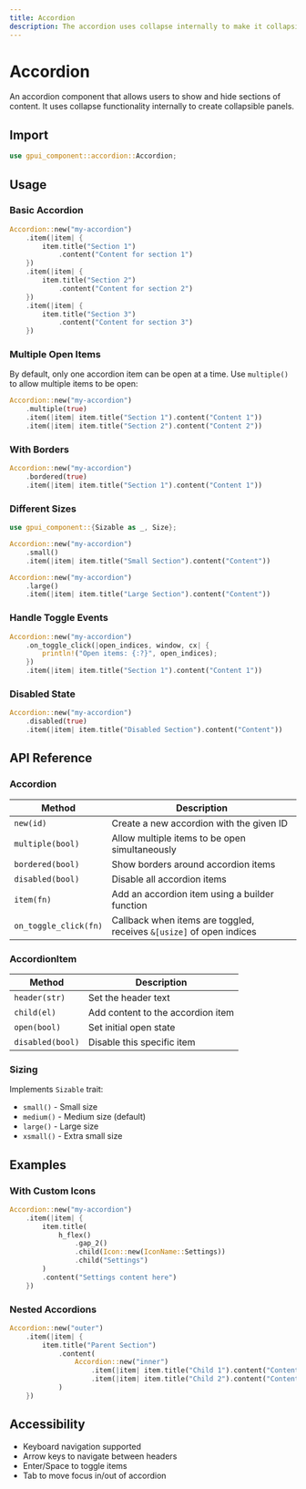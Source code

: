 ```yaml
---
title: Accordion
description: The accordion uses collapse internally to make it collapsible.
---
```


# Accordion

An accordion component that allows users to show and hide sections of content. It uses collapse functionality internally to create collapsible panels.

## Import

```rust
use gpui_component::accordion::Accordion;
```

## Usage

### Basic Accordion

```rust
Accordion::new("my-accordion")
    .item(|item| {
        item.title("Section 1")
            .content("Content for section 1")
    })
    .item(|item| {
        item.title("Section 2")
            .content("Content for section 2")
    })
    .item(|item| {
        item.title("Section 3")
            .content("Content for section 3")
    })
```

### Multiple Open Items

By default, only one accordion item can be open at a time. Use `multiple()` to allow multiple items to be open:

```rust
Accordion::new("my-accordion")
    .multiple(true)
    .item(|item| item.title("Section 1").content("Content 1"))
    .item(|item| item.title("Section 2").content("Content 2"))
```

### With Borders

```rust
Accordion::new("my-accordion")
    .bordered(true)
    .item(|item| item.title("Section 1").content("Content 1"))
```

### Different Sizes

```rust
use gpui_component::{Sizable as _, Size};

Accordion::new("my-accordion")
    .small()
    .item(|item| item.title("Small Section").content("Content"))

Accordion::new("my-accordion")
    .large()
    .item(|item| item.title("Large Section").content("Content"))
```

### Handle Toggle Events

```rust
Accordion::new("my-accordion")
    .on_toggle_click(|open_indices, window, cx| {
        println!("Open items: {:?}", open_indices);
    })
    .item(|item| item.title("Section 1").content("Content 1"))
```

### Disabled State

```rust
Accordion::new("my-accordion")
    .disabled(true)
    .item(|item| item.title("Disabled Section").content("Content"))
```

## API Reference

### Accordion

| Method                | Description                                                          |
| --------------------- | -------------------------------------------------------------------- |
| `new(id)`             | Create a new accordion with the given ID                             |
| `multiple(bool)`      | Allow multiple items to be open simultaneously                       |
| `bordered(bool)`      | Show borders around accordion items                                  |
| `disabled(bool)`      | Disable all accordion items                                          |
| `item(fn)`            | Add an accordion item using a builder function                       |
| `on_toggle_click(fn)` | Callback when items are toggled, receives `&[usize]` of open indices |

### AccordionItem

| Method           | Description                       |
| ---------------- | --------------------------------- |
| `header(str)`    | Set the header text               |
| `child(el)`      | Add content to the accordion item |
| `open(bool)`     | Set initial open state            |
| `disabled(bool)` | Disable this specific item        |

### Sizing

Implements `Sizable` trait:

- `small()` - Small size
- `medium()` - Medium size (default)
- `large()` - Large size
- `xsmall()` - Extra small size

## Examples

### With Custom Icons

```rust
Accordion::new("my-accordion")
    .item(|item| {
        item.title(
            h_flex()
                .gap_2()
                .child(Icon::new(IconName::Settings))
                .child("Settings")
        )
        .content("Settings content here")
    })
```

### Nested Accordions

```rust
Accordion::new("outer")
    .item(|item| {
        item.title("Parent Section")
            .content(
                Accordion::new("inner")
                    .item(|item| item.title("Child 1").content("Content"))
                    .item(|item| item.title("Child 2").content("Content"))
            )
    })
```

## Accessibility

- Keyboard navigation supported
- Arrow keys to navigate between headers
- Enter/Space to toggle items
- Tab to move focus in/out of accordion

